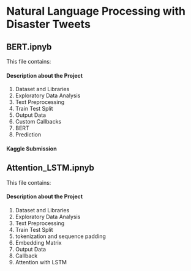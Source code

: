 # Natural Language Processing with Disaster Tweets
## BERT.ipnyb

This file contains:
#### Description about the Project
1. Dataset and Libraries
2. Exploratory Data Analysis
3. Text Preprocessing
4. Train Test Split
5. Output Data
6. Custom Callbacks
7. BERT
8. Prediction

#### Kaggle Submission

## Attention_LSTM.ipnyb

This file contains:
#### Description about the Project
1. Dataset and Libraries
2. Exploratory Data Analysis
3. Text Preprocessing
4. Train Test Split
5. tokenization and sequence padding
6. Embedding Matrix
7. Output Data
8. Callback
9. Attention with LSTM

